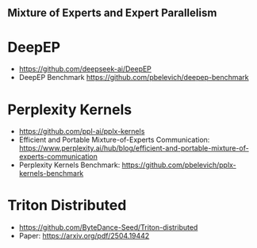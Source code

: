 ## Mixture of Experts and Expert Parallelism

# DeepEP
* https://github.com/deepseek-ai/DeepEP
* DeepEP Benchmark https://github.com/pbelevich/deepep-benchmark

# Perplexity Kernels
* https://github.com/ppl-ai/pplx-kernels
* Efficient and Portable Mixture-of-Experts Communication: https://www.perplexity.ai/hub/blog/efficient-and-portable-mixture-of-experts-communication
* Perplexity Kernels Benchmark: https://github.com/pbelevich/pplx-kernels-benchmark

# Triton Distributed
* https://github.com/ByteDance-Seed/Triton-distributed
* Paper: https://arxiv.org/pdf/2504.19442
